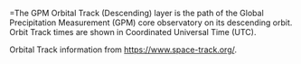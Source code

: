 =The GPM Orbital Track (Descending) layer is the path of the Global Precipitation Measurement (GPM) core observatory on its descending orbit. Orbit Track times are shown in Coordinated Universal Time (UTC).

Orbital Track information from <https://www.space-track.org/>.
